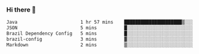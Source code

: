 ### Hi there 👋

<!--START_SECTION:waka-->

```txt
Java                       1 hr 57 mins    █████████████████████▒░░░   85.51 %
JSON                       5 mins          █░░░░░░░░░░░░░░░░░░░░░░░░   03.96 %
Brazil Dependency Config   5 mins          █░░░░░░░░░░░░░░░░░░░░░░░░   03.76 %
brazil-config              3 mins          ▓░░░░░░░░░░░░░░░░░░░░░░░░   02.24 %
Markdown                   2 mins          ▒░░░░░░░░░░░░░░░░░░░░░░░░   01.78 %
```

<!--END_SECTION:waka-->

<!--
**jerry-shao/jerry-shao** is a ✨ _special_ ✨ repository because its `README.md` (this file) appears on your GitHub profile.

Here are some ideas to get you started:

- 🔭 I’m currently working on ...
- 🌱 I’m currently learning ...
- 👯 I’m looking to collaborate on ...
- 🤔 I’m looking for help with ...
- 💬 Ask me about ...
- 📫 How to reach me: ...
- 😄 Pronouns: ...
- ⚡ Fun fact: ...
-->
